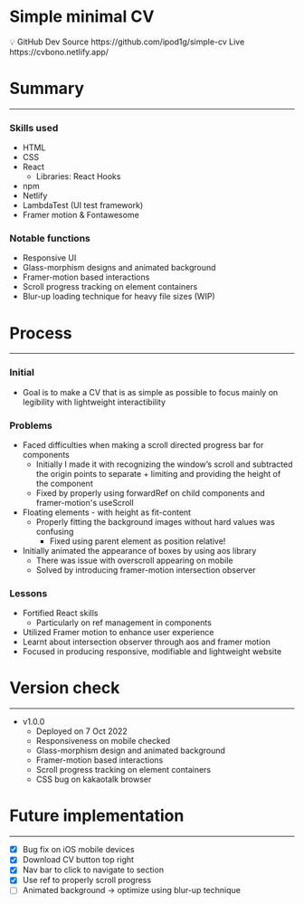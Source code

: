 # Simple minimal CV

<aside>
💡 GitHub Dev Source https://github.com/ipod1g/simple-cv
Live https://cvbono.netlify.app/

</aside>

# Summary

---

### Skills used

-  HTML
-  CSS
-  React
   -  Libraries: React Hooks
-  npm
-  Netlify
-  LambdaTest (UI test framework)
-  Framer motion & Fontawesome

### Notable functions

-  Responsive UI
-  Glass-morphism designs and animated background
-  Framer-motion based interactions
-  Scroll progress tracking on element containers
-  Blur-up loading technique for heavy file sizes (WIP)

# Process

---

### Initial

-  Goal is to make a CV that is as simple as possible to focus mainly on legibility with lightweight interactibility

### Problems

-  Faced difficulties when making a scroll directed progress bar for components
   -  Initially I made it with recognizing the window’s scroll and subtracted the origin points to separate + limiting and providing the height of the component
   -  Fixed by properly using forwardRef on child components and framer-motion's useScroll
-  Floating elements - with height as fit-content
   -  Properly fitting the background images without hard values was confusing
      -  Fixed using parent element as position relative!
-  Initially animated the appearance of boxes by using aos library
   -  There was issue with overscroll appearing on mobile
   -  Solved by introducing framer-motion intersection observer

### Lessons

-  Fortified React skills
   -  Particularly on ref management in components
-  Utilized Framer motion to enhance user experience
-  Learnt about intersection observer through aos and framer motion
-  Focused in producing responsive, modifiable and lightweight website

# Version check

---

-  v1.0.0
   -  Deployed on 7 Oct 2022
   -  Responsiveness on mobile checked
   -  Glass-morphism design and animated background
   -  Framer-motion based interactions
   -  Scroll progress tracking on element containers
   -  CSS bug on kakaotalk browser

# Future implementation

---

-  [x] Bug fix on iOS mobile devices
-  [x] Download CV button top right
-  [x] Nav bar to click to navigate to section
-  [x] Use ref to properly scroll progress
-  [ ] Animated background → optimize using blur-up technique
